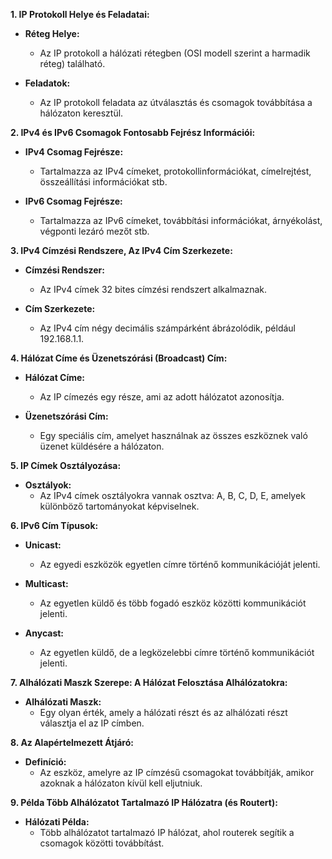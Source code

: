 **1. IP Protokoll Helye és Feladatai:**

* **Réteg Helye:**
  - Az IP protokoll a hálózati rétegben (OSI modell szerint a harmadik réteg) található.

* **Feladatok:**
  - Az IP protokoll feladata az útválasztás és csomagok továbbítása a hálózaton keresztül.

**2. IPv4 és IPv6 Csomagok Fontosabb Fejrész Információi:**

* **IPv4 Csomag Fejrésze:**
  - Tartalmazza az IPv4 címeket, protokollinformációkat, címelrejtést, összeállítási információkat stb.

* **IPv6 Csomag Fejrésze:**
  - Tartalmazza az IPv6 címeket, továbbítási információkat, árnyékolást, végponti lezáró mezőt stb.

**3. IPv4 Címzési Rendszere, Az IPv4 Cím Szerkezete:**

* **Címzési Rendszer:**
  - Az IPv4 címek 32 bites címzési rendszert alkalmaznak.

* **Cím Szerkezete:**
  - Az IPv4 cím négy decimális számpárként ábrázolódik, például 192.168.1.1.

**4. Hálózat Címe és Üzenetszórási (Broadcast) Cím:**

* **Hálózat Címe:**
  - Az IP címezés egy része, ami az adott hálózatot azonosítja.

* **Üzenetszórási Cím:**
  - Egy speciális cím, amelyet használnak az összes eszköznek való üzenet küldésére a hálózaton.

**5. IP Címek Osztályozása:**

* **Osztályok:**
  - Az IPv4 címek osztályokra vannak osztva: A, B, C, D, E, amelyek különböző tartományokat képviselnek.

**6. IPv6 Cím Típusok:**

* **Unicast:**
  - Az egyedi eszközök egyetlen címre történő kommunikációját jelenti.

* **Multicast:**
  - Az egyetlen küldő és több fogadó eszköz közötti kommunikációt jelenti.

* **Anycast:**
  - Az egyetlen küldő, de a legközelebbi címre történő kommunikációt jelenti.

**7. Alhálózati Maszk Szerepe: A Hálózat Felosztása Alhálózatokra:**

* **Alhálózati Maszk:**
  - Egy olyan érték, amely a hálózati részt és az alhálózati részt választja el az IP címben.

**8. Az Alapértelmezett Átjáró:**

* **Definíció:**
  - Az eszköz, amelyre az IP címzésű csomagokat továbbítják, amikor azoknak a hálózaton kívül kell eljutniuk.

**9. Példa Több Alhálózatot Tartalmazó IP Hálózatra (és Routert):**

* **Hálózati Példa:**
  - Több alhálózatot tartalmazó IP hálózat, ahol routerek segítik a csomagok közötti továbbítást.

